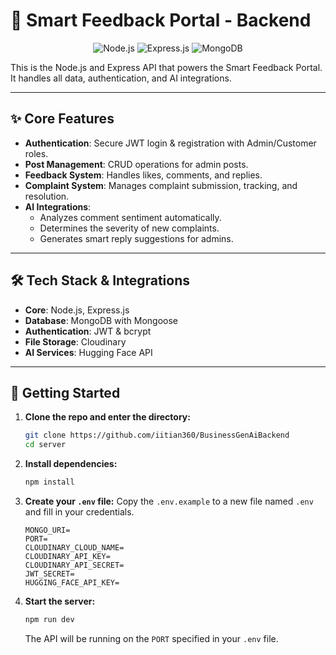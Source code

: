 # 🚀 Smart Feedback Portal - Backend

<p align="center">
  <img src="https://img.shields.io/badge/Node.js-339933?style=for-the-badge&logo=nodedotjs&logoColor=white" alt="Node.js"/>
  <img src="https://img.shields.io/badge/Express.js-000000?style=for-the-badge&logo=express&logoColor=white" alt="Express.js"/>
  <img src="https://img.shields.io/badge/MongoDB-4EA94B?style=for-the-badge&logo=mongodb&logoColor=white" alt="MongoDB"/>
</p>

This is the Node.js and Express API that powers the Smart Feedback Portal. It handles all data, authentication, and AI integrations.

---

## ✨ Core Features

* **Authentication**: Secure JWT login & registration with Admin/Customer roles.
* **Post Management**: CRUD operations for admin posts.
* **Feedback System**: Handles likes, comments, and replies.
* **Complaint System**: Manages complaint submission, tracking, and resolution.
* **AI Integrations**:
    * Analyzes comment sentiment automatically.
    * Determines the severity of new complaints.
    * Generates smart reply suggestions for admins.

---

## 🛠️ Tech Stack & Integrations

* **Core**: Node.js, Express.js
* **Database**: MongoDB with Mongoose
* **Authentication**: JWT & bcrypt
* **File Storage**: Cloudinary
* **AI Services**: Hugging Face API

---

## 🚀 Getting Started

1.  **Clone the repo and enter the directory:**
    ```bash
    git clone https://github.com/iitian360/BusinessGenAiBackend
    cd server
    ```

2.  **Install dependencies:**
    ```bash
    npm install
    ```

3.  **Create your `.env` file:**
    Copy the `.env.example` to a new file named `.env` and fill in your credentials.
    ```env
    MONGO_URI=
    PORT=
    CLOUDINARY_CLOUD_NAME=
    CLOUDINARY_API_KEY=
    CLOUDINARY_API_SECRET=
    JWT_SECRET=
    HUGGING_FACE_API_KEY=
    ```

4.  **Start the server:**
    ```bash
    npm run dev
    ```
    The API will be running on the `PORT` specified in your `.env` file.

